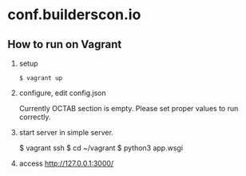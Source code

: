 # conf.builderscon.io

## How to run on Vagrant

1.  setup

    ```
    $ vagrant up
    ```


2.  configure, edit config.json

    Currently OCTAB section is empty.
    Please set proper values to run correctly.

3.  start server in simple server.

    $ vagrant ssh
    $ cd ~/vagrant
    $ python3 app.wsgi

4.  access <http://127.0.0.1:3000/>
